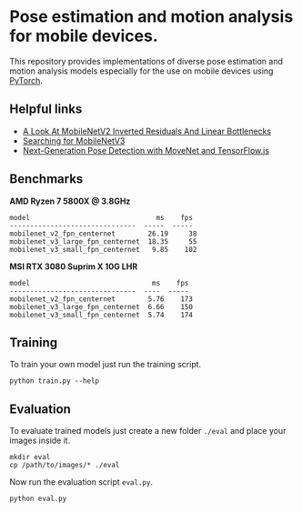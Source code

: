 # Pose estimation and motion analysis for mobile devices.
This repository provides implementations of diverse pose estimation and motion
analysis models especially for the use on mobile devices using [PyTorch](https://pytorch.org/).

## Helpful links
* [A Look At MobileNetV2 Inverted Residuals And Linear Bottlenecks](https://medium.com/@luis_gonzales/a-look-at-mobilenetv2-inverted-residuals-and-linear-bottlenecks-d49f85c12423)
* [Searching for MobileNetV3](https://arxiv.org/abs/1905.02244)
* [Next-Generation Pose Detection with MoveNet and TensorFlow.js](https://blog.tensorflow.org/2021/05/next-generation-pose-detection-with-movenet-and-tensorflowjs.html)

## Benchmarks
**AMD Ryzen 7 5800X @ 3.8GHz**

    model                               ms    fps
    -------------------------------  -----  -----
    mobilenet_v2_fpn_centernet        26.19     38
    mobilenet_v3_large_fpn_centernet  18.35     55
    mobilenet_v3_small_fpn_centernet   9.85    102

**MSI RTX 3080 Suprim X 10G LHR**

    model                              ms    fps
    -------------------------------  ----  -----
    mobilenet_v2_fpn_centernet        5.76    173
    mobilenet_v3_large_fpn_centernet  6.66    150
    mobilenet_v3_small_fpn_centernet  5.74    174

## Training
To train your own model just run the training script.

    python train.py --help

## Evaluation
To evaluate trained models just create a new folder `./eval` and place your images inside it.

    mkdir eval
    cp /path/to/images/* ./eval

Now run the evaluation script `eval.py`.

    python eval.py